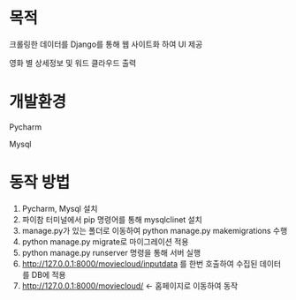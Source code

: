 # 목적
크롤링한 데이터를 Django를 통해 웹 사이트화 하여 UI 제공

영화 별 상세정보 및 워드 클라우드 출력

# 개발환경
Pycharm

Mysql

# 동작 방법

1. Pycharm, Mysql 설치
2. 파이참 터미널에서 pip 명령어를 통해 mysqlclinet 설치
3. manage.py가 있는 폴더로 이동하여 python manage.py makemigrations 수행
3. python manage.py migrate로 마이그레이션 적용
4. python manage.py runserver 명령을 통해 서버 실행
5. http://127.0.0.1:8000/moviecloud/inputdata 를 한번 호출하여 수집된 데이터를 DB에 적용
6. http://127.0.0.1:8000/moviecloud/ <- 홈페이지로 이동하여 동작 

